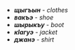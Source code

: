 
- **_щыгъын_** - _clothes_
- **_вакъэ_** - _shoe_
- **_шырыкъу_** - _boot_
- **_кIагуэ_** - _jacket_
- **_джанэ_** - _shirt_